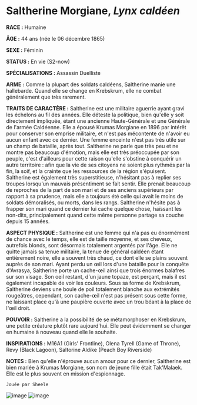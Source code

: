 # Saltherine Morgiane, *Lynx caldéen*

**RACE :** Humaine

**ÂGE :** 44 ans (née le 06 décembre 1865)

**SEXE :** Féminin

**STATUS :** En vie (S2-now)

**SPÉCIALISATIONS :** Assassin Duelliste

**ARME :** Comme la plupart des soldats caldéens, Saltherine manie une hallebarde. Quand elle se change en Krebskrum, elle ne combat généralement que très rarement.

**TRAITS DE CARACTÈRE :** Saltherine est une militaire aguerrie ayant gravi les échelons au fil des années. Elle déteste la politique, bien qu'elle y soit directement impliquée, étant une ancienne Haute-Générale et une Générale de l'armée Caldéenne. Elle a épousé Krumas Morgiane en 1896 par intérêt pour conserver son emprise militaire, et n'est pas mécontente de n'avoir eu aucun enfant avec ce dernier. Une femme enceinte n'est pas très utile sur un champ de bataille, après tout. Saltherine ne parle que très peu et ne montre pas beaucoup d'émotion, mais elle est très préoccupée par son peuple, c'est d'ailleurs pour cette raison qu'elle s'obstine à conquérir un autre territoire : afin que la vie de ses citoyens ne soient plus rythmés par la fin, la soif, et la crainte que les ressources de la région s'épuisent. Saltherine est également très superstitieuse, n'hésitant pas à replier ses troupes lorsqu'un mauvais présentiment se fait sentir. Elle prenait beaucoup de reproches de la part de son mari et de ses anciens supérieurs par rapport à sa prudence, mais elle a toujours été celle qui avait le moins de soldats démoralisés, ou morts, dans les rangs. Saltherine n'hésite pas à frapper son mari quand ce dernier lui cache quelque chose, haïssant les non-dits, principalement quand cette même personne partage sa couche depuis 15 années.

**ASPECT PHYSIQUE :** Saltherine est une femme qui n'a pas eu énormément de chance avec le temps, elle est de taille moyenne, et ses cheveux, autrefois blonds, sont désormais totalement argentés par l'âge. Elle ne quitte jamais sa tenue militaire, la tenue de général caldéen étant entièrement noire, elle a souvent très chaud, ce dont elle se plains souvent auprès de son mari. Ayant perdu un œil lors d'une bataille pour la conquête d'Avrasya, Saltherine porte un cache-œil ainsi que trois énormes balafres sur son visage. Son oeil restant, d'un jaune topaze, est perçant, mais il est également incapable de voir les couleurs. Sous sa forme de Krebskrum, Saltherine deviens une boule de poil totalement blanche aux extrémités rougeâtres, cependant, son cache-œil n'est pas présent sous cette forme, ne laissant place qu'à une paupière ouverte avec un trou béant à la place de l'œil droit.

**POUVOIR :** Saltherine a la possibilité de se métamorphoser en Krebskrum, une petite créature plutôt rare aujourd'hui. Elle peut évidemment se changer en humaine à nouveau quand elle le souhaite.

**INSPIRATIONS :** M16A1 (Girls' Frontline), Olena Tyrell (Game of Throne), Revy (Black Lagoon), Saltorine Aldike (Peach Boy Riverside)

**NOTES :** Bien qu'elle n'éprouve aucun amour pour ce dernier, Saltherine est bien mariée à Krumas Morgiane, son nom de jeune fille était Tak'Malaek. Elle est le plus souvent en mission d'espionnage.

`Jouée par Sheele`

![image](https://data.enyxia.fr/images/characters/enyxiazero/saltherine.jpg)
![image](https://data.enyxia.fr/images/characters/enyxiazero/salthemeta.png)
